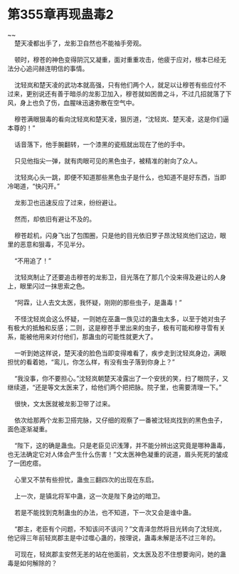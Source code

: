 # 第355章再现蛊毒2
~~<br>&nbsp;&nbsp;&nbsp;&nbsp;楚天凌都出手了，龙影卫自然也不能袖手旁观。<br><br>&nbsp;&nbsp;&nbsp;&nbsp;顿时，穆苍的神色变得阴沉又凝重，面对重重攻击，他疲于应对，根本已经无法分心追问赫连明信的事情。<br><br>&nbsp;&nbsp;&nbsp;&nbsp;沈轻岚和楚天凌的武功本就高强，只有他们两个人，就足以让穆苍有些应付不过来，更别说还有善于暗杀的龙影卫加入，穆苍就如困兽之斗，不过几招就落了下风，身上也负了伤，血腥味迅速弥散在空气中。<br><br>&nbsp;&nbsp;&nbsp;&nbsp;穆苍满眼狠毒的看向沈轻岚和楚天凌，狠厉道，“沈轻岚、楚天凌，这是你们逼本尊的！”<br><br>&nbsp;&nbsp;&nbsp;&nbsp;话音落下，他手腕翻转，一个漆黑的瓷瓶就出现在了他的手中。<br><br>&nbsp;&nbsp;&nbsp;&nbsp;只见他指尖一弹，就有肉眼可见的黑色虫子，被精准的射向了众人。<br><br>&nbsp;&nbsp;&nbsp;&nbsp;沈轻岚心头一跳，即便不知道那些黑色虫子是什么，也知道不是好东西，当即冷喝道，“快闪开。”<br><br>&nbsp;&nbsp;&nbsp;&nbsp;龙影卫也迅速反应了过来，纷纷避让。<br><br>&nbsp;&nbsp;&nbsp;&nbsp;然而，却依旧有避让不及的。<br><br>&nbsp;&nbsp;&nbsp;&nbsp;穆苍趁机，闪身飞出了包围圈，只是他的目光依旧罗子昂沈轻岚他们这边，眼里的恶意和狠毒，不见半分。<br><br>&nbsp;&nbsp;&nbsp;&nbsp;“不用追了！”<br><br>&nbsp;&nbsp;&nbsp;&nbsp;沈轻岚制止了还要追击穆苍的龙影卫，目光落在了那几个没来得及避让的人身上，眼里闪过一抹思索之色。<br><br>&nbsp;&nbsp;&nbsp;&nbsp;“阿霖，让人去文太医，我怀疑，刚刚的那些虫子，是蛊毒！”<br><br>&nbsp;&nbsp;&nbsp;&nbsp;不怪沈轻岚会这么怀疑，一则她在巫蛊一族见过的蛊虫太多，以至于她对虫子有极大的抵触和反感；二则，这是穆苍手里出来的虫子，极有可能和穆寻雪有关系，能被他用来对付他们，那蛊虫的可能性就更大了。<br><br>&nbsp;&nbsp;&nbsp;&nbsp;一听到她这样说，楚天凌的脸色当即变得难看了，疾步走到沈轻岚身边，满眼担忧的看着她，“鸾儿，你怎么样，有没有虫子落到你身上？”<br><br>&nbsp;&nbsp;&nbsp;&nbsp;“我没事，你不要担心。”沈轻岚朝楚天凌露出了一个安抚的笑，扫了眼院子，又继续道，“还是等文太医来了，给他们两个把把脉。院子里，也需要清理一下。”<br><br>&nbsp;&nbsp;&nbsp;&nbsp;很快，文太医就被龙影卫带了过来。<br><br>&nbsp;&nbsp;&nbsp;&nbsp;依次给那两个龙影卫搭完脉，又仔细的观察了一番被沈轻岚找到的黑色虫子，面色逐渐凝重。<br><br>&nbsp;&nbsp;&nbsp;&nbsp;“陛下，这的确是蛊虫。只是老臣见识浅薄，并不能分辨出这究竟是哪种蛊毒，也无法确定它对人体会产生什么伤害！”文太医神色凝重的说道，眉头死死的皱成了一团疙瘩。<br><br>&nbsp;&nbsp;&nbsp;&nbsp;心里又不禁有些担忧，蛊虫三翻四次的出现在东启。<br><br>&nbsp;&nbsp;&nbsp;&nbsp;上一次，是镇北将军中蛊，这一次是陛下身边的暗卫。<br><br>&nbsp;&nbsp;&nbsp;&nbsp;若是不能找到克制蛊虫的办法，也不知道，下一次又会是谁中蛊。<br><br>&nbsp;&nbsp;&nbsp;&nbsp;“郡主，老臣有个问题，不知该问不该问？”文青泽忽然将目光转向了沈轻岚，他记得三年前轻岚郡主是中过噬心蛊的，按理说，蛊毒未解是活不过三年的。<br><br>&nbsp;&nbsp;&nbsp;&nbsp;可现在，轻岚郡主安然无恙的站在他面前，文太医及忍不住想要询问，她的蛊毒是如何解除的？<br><br>
                    

<script>_fwqdsqadxfw()</script>
<div><script>_dfwf1dw();</script></div>
<div><script>_dfwf1agdw();</script></div>
                
